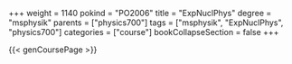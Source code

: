 +++
weight = 1140
pokind = "PO2006"
title = "ExpNuclPhys"
degree = "msphysik"
parents = ["physics700"]
tags = ["msphysik", "ExpNuclPhys", "physics700"]
categories = ["course"]
bookCollapseSection = false
+++

{{< genCoursePage >}}
